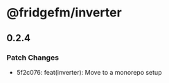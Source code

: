# @fridgefm/inverter

## 0.2.4

### Patch Changes

- 5f2c076: feat(inverter): Move to a monorepo setup
